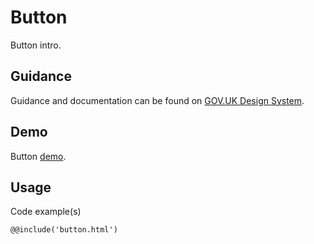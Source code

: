 # Button

Button intro.

## Guidance

Guidance and documentation can be found on [GOV.UK Design System](linkgoeshere).

## Demo

Button [demo](button.html).

## Usage

Code example(s)

```
@@include('button.html')
```


<!--
## Installation

```
npm install --save @govuk-frontend/button
```
-->
